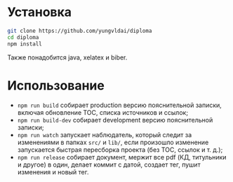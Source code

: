 # Установка

```bash
git clone https://github.com/yungvldai/diploma
cd diploma
npm install
```

Также понадобится java, xelatex и biber.

# Использование

 - `npm run build` собирает production версию пояснительной записки, включая обновление TOC, списка источников и ссылок;
 - `npm run build-dev` собирает development версию пояснительной записки;
 - `npm run watch` запускает наблюдатель, который следит за изменениями в папках `src/` и `lib/`, если произошло изменение
 запускается быстрая пересборка проекта (без TOC, ссылок и т. д.);
 - `npm run release` собирает документ, мержит все pdf (КД, титульники и другое) в один, делает коммит с датой,
 создает тег, пушит изменения и новый тег.